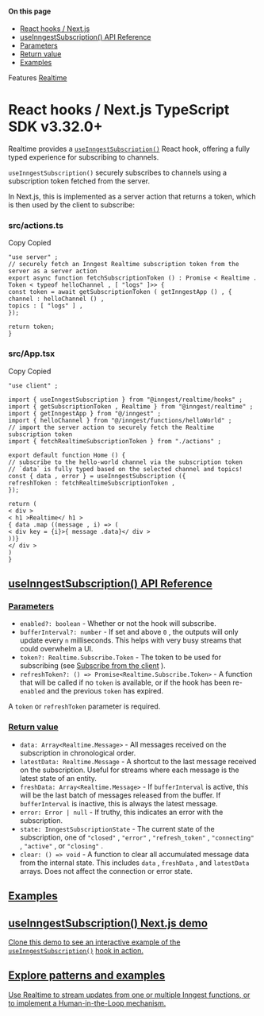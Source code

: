 #### On this page

- [React hooks / Next.js](\docs\features\realtime\react-hooks#react-hooks-next-js)
- [useInngestSubscription() API Reference](\docs\features\realtime\react-hooks#use-inngest-subscription-api-reference)
- [Parameters](\docs\features\realtime\react-hooks#parameters)
- [Return value](\docs\features\realtime\react-hooks#return-value)
- [Examples](\docs\features\realtime\react-hooks#examples)

Features [Realtime](\docs\features\realtime)

# React hooks / Next.js TypeScript SDK v3.32.0+

Realtime provides a [`useInngestSubscription()`](\docs\features\realtime\react-hooks#use-inngest-subscription-api-reference) React hook, offering a fully typed experience for subscribing to channels.

`useInngestSubscription()` securely subscribes to channels using a subscription token fetched from the server.

In Next.js, this is implemented as a server action that returns a token, which is then used by the client to subscribe:

### src/actions.ts

Copy Copied

```
"use server" ;
// securely fetch an Inngest Realtime subscription token from the server as a server action
export async function fetchSubscriptionToken () : Promise < Realtime . Token < typeof helloChannel , [ "logs" ]>> {
const token = await getSubscriptionToken ( getInngestApp () , {
channel : helloChannel () ,
topics : [ "logs" ] ,
});

return token;
}
```

### src/App.tsx

Copy Copied

```
"use client" ;

import { useInngestSubscription } from "@inngest/realtime/hooks" ;
import { getSubscriptionToken , Realtime } from "@inngest/realtime" ;
import { getInngestApp } from "@/inngest" ;
import { helloChannel } from "@/inngest/functions/helloWorld" ;
// import the server action to securely fetch the Realtime subscription token
import { fetchRealtimeSubscriptionToken } from "./actions" ;

export default function Home () {
// subscribe to the hello-world channel via the subscription token
// `data` is fully typed based on the selected channel and topics!
const { data , error } = useInngestSubscription ({
refreshToken : fetchRealtimeSubscriptionToken ,
});

return (
< div >
< h1 >Realtime</ h1 >
{ data .map ((message , i) => (
< div key = {i}>{ message .data}</ div >
))}
</ div >
)
}
```

## [useInngestSubscription() API Reference](\docs\features\realtime\react-hooks#use-inngest-subscription-api-reference)

### [Parameters](\docs\features\realtime\react-hooks#parameters)

- `enabled?: boolean` - Whether or not the hook will subscribe.
- `bufferInterval?: number` - If set and above `0` , the outputs will only update every `n` milliseconds. This helps with very busy streams that could overwhelm a UI.
- `token?: Realtime.Subscribe.Token` - The token to be used for subscribing (see [Subscribe from the client](\docs\features\realtime#subscribe-from-the-client) ).
- `refreshToken?: () => Promise<Realtime.Subscribe.Token>` - A function that will be called if no `token` is available, or if the hook has been re- `enabled` and the previous `token` has expired.

A `token` or `refreshToken` parameter is required.

### [Return value](\docs\features\realtime\react-hooks#return-value)

- `data: Array<Realtime.Message>` - All messages received on the subscription in chronological order.
- `latestData: Realtime.Message` - A shortcut to the last message received on the subscription. Useful for streams where each message is the latest state of an entity.
- `freshData: Array<Realtime.Message>` - If `bufferInterval` is active, this will be the last batch of messages released from the buffer. If `bufferInterval` is inactive, this is always the latest message.
- `error: Error | null` - If truthy, this indicates an error with the subscription.
- `state: InngestSubscriptionState` - The current state of the subscription, one of `"closed"` , `"error"` , `"refresh_token"` , `"connecting"` , `"active"` , or `"closing"` .
- `clear: () => void` - A function to clear all accumulated message data from the internal state. This includes `data` , `freshData` , and `latestData` arrays. Does not affect the connection or error state.

## [Examples](\docs\features\realtime\react-hooks#examples)

## [useInngestSubscription() Next.js demo](https://github.com/inngest/inngest-js/tree/main/examples/realtime/next-realtime-hooks)

[Clone this demo to see an interactive example of the](https://github.com/inngest/inngest-js/tree/main/examples/realtime/next-realtime-hooks) [`useInngestSubscription()`](https://github.com/inngest/inngest-js/tree/main/examples/realtime/next-realtime-hooks) [hook in action.](https://github.com/inngest/inngest-js/tree/main/examples/realtime/next-realtime-hooks)

## [Explore patterns and examples](\docs\examples\realtime)

[Use Realtime to stream updates from one or multiple Inngest functions, or to implement a Human-in-the-Loop mechanism.](\docs\examples\realtime)